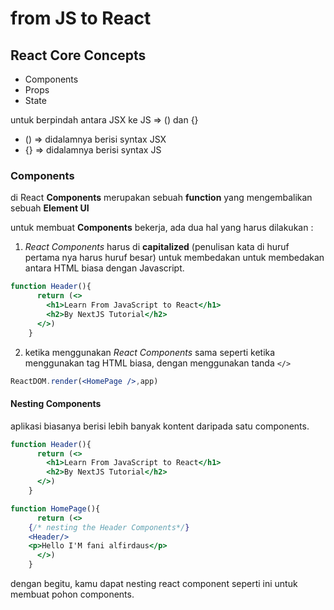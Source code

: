 # from JS to React

## **React Core Concepts**

- Components
- Props
- State

untuk berpindah antara JSX ke JS => () dan {}
- () => didalamnya berisi syntax JSX
- {} => didalamnya berisi syntax JS

### Components

di React **Components** merupakan sebuah **function** yang mengembalikan sebuah **Element UI**

untuk membuat **Components** bekerja, ada dua hal yang harus dilakukan :

1. _React Components_ harus di **capitalized** (penulisan kata di huruf pertama nya harus huruf besar) untuk membedakan untuk membedakan antara HTML biasa dengan Javascript.

```jsx
function Header(){
      return (<>
        <h1>Learn From JavaScript to React</h1>
        <h2>By NextJS Tutorial</h2>
      </>)
    }
```

2. ketika menggunakan _React Components_ sama seperti ketika menggunakan tag HTML biasa, dengan menggunakan tanda `</>`

```jsx
ReactDOM.render(<HomePage />,app)
```

#### Nesting **Components**

aplikasi biasanya berisi lebih banyak kontent daripada satu components.

```jsx
function Header(){
      return (<>
        <h1>Learn From JavaScript to React</h1>
        <h2>By NextJS Tutorial</h2>
      </>)
    }

function HomePage(){
      return (<>
    {/* nesting the Header Components*/}
    <Header/>
    <p>Hello I'M fani alfirdaus</p>
      </>)
    }
```

dengan begitu, kamu dapat nesting react component seperti ini untuk membuat pohon components.